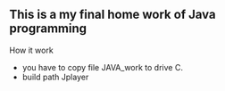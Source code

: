 This is a my final home work of Java programming
----------------------------

How it work
- you have to copy file JAVA_work to drive C.
- build path Jplayer
